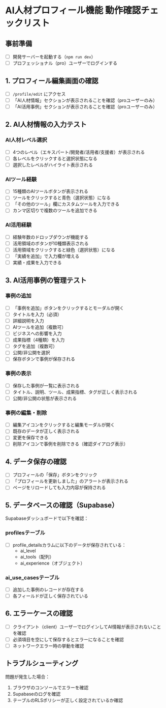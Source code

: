 # AI人材プロフィール機能 動作確認チェックリスト

## 事前準備
- [ ] 開発サーバーを起動する（`npm run dev`）
- [ ] プロフェッショナル（pro）ユーザーでログインする

## 1. プロフィール編集画面の確認
- [ ] `/profile/edit` にアクセス
- [ ] 「AI人材情報」セクションが表示されることを確認（proユーザーのみ）
- [ ] 「AI活用事例」セクションが表示されることを確認（proユーザーのみ）

## 2. AI人材情報の入力テスト
### AI人材レベル選択
- [ ] 4つのレベル（エキスパート/開発者/活用者/支援者）が表示される
- [ ] 各レベルをクリックすると選択状態になる
- [ ] 選択したレベルがハイライト表示される

### AIツール経験
- [ ] 15種類のAIツールボタンが表示される
- [ ] ツールをクリックすると青色（選択状態）になる
- [ ] 「その他のツール」欄にカスタムツールを入力できる
- [ ] カンマ区切りで複数のツールを追加できる

### AI活用経験
- [ ] 経験年数のドロップダウンが機能する
- [ ] 活用領域のボタンが10種類表示される
- [ ] 活用領域をクリックすると緑色（選択状態）になる
- [ ] 「実績を追加」で入力欄が増える
- [ ] 実績・成果を入力できる

## 3. AI活用事例の管理テスト
### 事例の追加
- [ ] 「事例を追加」ボタンをクリックするとモーダルが開く
- [ ] タイトルを入力（必須）
- [ ] 詳細説明を入力
- [ ] AIツールを追加（複数可）
- [ ] ビジネスへの影響を入力
- [ ] 成果指標（4種類）を入力
- [ ] タグを追加（複数可）
- [ ] 公開/非公開を選択
- [ ] 保存ボタンで事例が保存される

### 事例の表示
- [ ] 保存した事例が一覧に表示される
- [ ] タイトル、説明、ツール、成果指標、タグが正しく表示される
- [ ] 公開/非公開の状態が表示される

### 事例の編集・削除
- [ ] 編集アイコンをクリックすると編集モーダルが開く
- [ ] 既存のデータが正しく表示される
- [ ] 変更を保存できる
- [ ] 削除アイコンで事例を削除できる（確認ダイアログ表示）

## 4. データ保存の確認
- [ ] プロフィールの「保存」ボタンをクリック
- [ ] 「プロフィールを更新しました」のアラートが表示される
- [ ] ページをリロードしても入力内容が保持される

## 5. データベースの確認（Supabase）
Supabaseダッシュボードで以下を確認：

### profilesテーブル
- [ ] profile_detailsカラムに以下のデータが保存されている：
  - ai_level
  - ai_tools（配列）
  - ai_experience（オブジェクト）

### ai_use_casesテーブル
- [ ] 追加した事例のレコードが存在する
- [ ] 各フィールドが正しく保存されている

## 6. エラーケースの確認
- [ ] クライアント（client）ユーザーでログインしてAI情報が表示されないことを確認
- [ ] 必須項目を空にして保存するとエラーになることを確認
- [ ] ネットワークエラー時の挙動を確認

## トラブルシューティング
問題が発生した場合：
1. ブラウザのコンソールでエラーを確認
2. Supabaseのログを確認
3. テーブルのRLSポリシーが正しく設定されているか確認
